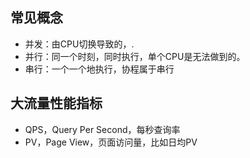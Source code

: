 ## 常见概念
- 并发：由CPU切换导致的，.
- 并行：同一个时刻，同时执行，单个CPU是无法做到的。
- 串行：一个一个地执行，协程属于串行

## 大流量性能指标
- QPS，Query Per Second，每秒查询率
- PV，Page View，页面访问量，比如日均PV